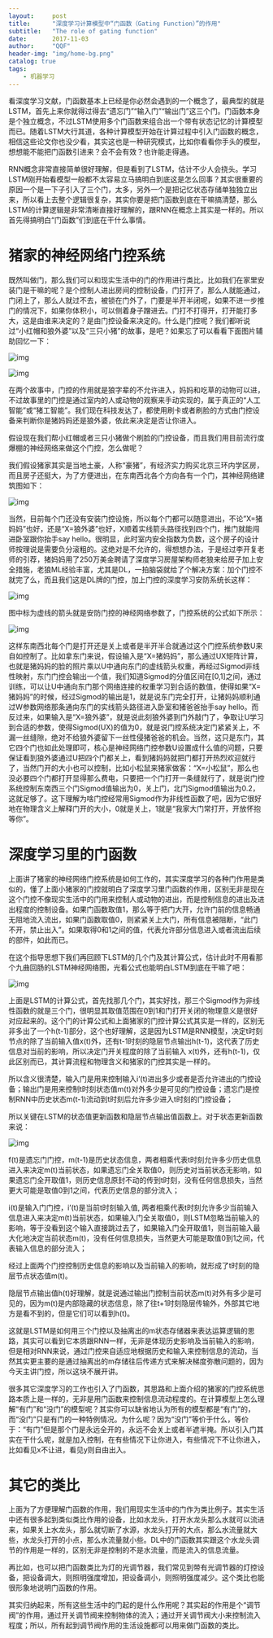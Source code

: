 ```yaml
---
layout:     post
title:      "深度学习计算模型中“门函数（Gating Function）”的作用"
subtitle:   "The role of gating function"
date:       2017-11-03
author:     "QQF"
header-img: "img/home-bg.png"
catalog: true
tags:
    - 机器学习
---
```


看深度学习文献，门函数基本上已经是你必然会遇到的一个概念了，最典型的就是LSTM，首先上来你就得过得去“遗忘门”“输入门”“输出门”这三个门。门函数本身是个独立概念，不过LSTM使用多个门函数来组合出一个带有状态记忆的计算模型而已。随着LSTM大行其道，各种计算模型开始在计算过程中引入门函数的概念，相信这些论文你也没少看，其实这也是一种研究模式，比如你看看你手头的模型，想想能不能把门函数引进来？会不会有效？也许能走得通。

RNN概念非常直接简单很好理解，但是看到了LSTM，估计不少人会挠头。学习LSTM刚开始看模型一般都不太容易立马搞明白到底这是怎么回事？其实很重要的原因一个是一下子引入了三个门，太多，另外一个是把记忆状态存储单独独立出来，所以看上去整个逻辑很复杂，其实你要是把门函数到底在干嘛搞清楚，那么LSTM的计算逻辑是非常清晰直接好理解的，跟RNN在概念上其实是一样的。所以首先得搞明白“门函数”们到底在干什么事情。

# 猪家的神经网络门控系统

既然叫做门，那么我们可以和现实生活中的门的作用进行类比，比如我们在家里安装门是干嘛的呢？是个控制人进出房间的控制设备，门打开了，那么人就能通过，门闭上了，那么人就过不去，被锁在门外了，门要是半开半闭呢，如果不进一步推门的情况下，如果你体积小，可以侧着身子蹭进去。门打不打得开，打开能打多大，这是由谁来决定的？是由门控设备来决定的。什么是门控呢？我们都听说过“小红帽和狼外婆”以及“三只小猪”的故事，是吧？如果忘了可以看看下面图片辅助回忆一下：

![img](/img/in-post/2017-11-03-gating-function/01.png)

![img](/img/in-post/2017-11-03-gating-function/02.png)

在两个故事中，门控的作用就是狼字辈的不允许进入，妈妈和吃草的动物可以进，不过故事里的门控是通过室内的人或动物的观察来手动实现的，属于真正的“人工智能”或“猪工智能”。我们现在科技发达了，都使用刷卡或者刷脸的方式由门控设备来判断你是猪妈妈还是狼外婆，依此来决定是否让你进入。

假设现在我们帮小红帽或者三只小猪做个刷脸的门控设备，而且我们用目前流行度爆棚的神经网络来做这个门控，怎么做呢？

我们假设猪家其实是当地土豪，人称“豪猪”，有经济实力购买北京三环内学区房，而且房子还挺大，为了方便进出，在东南西北各个方向各有一个门，其神经网络建筑图如下：

![img](/img/in-post/2017-11-03-gating-function/03.png)

当然，目前每个门还没有安装门控设施，所以每个门都可以随意进出，不论”X=猪妈妈”也好，还是“X=狼外婆”也好，X顺着实线箭头路径找到四个门，推门就能闯进卧室跟你抬手say hello。很明显，此时室内安全指数为负数，这个房子的设计师按理说是需要负分滚粗的。这绝对是不允许的，得想想办法，于是经过李开复老师的引荐，猪妈妈用了250万美金聘请了深度学习房屋架构师老狼来给房子加上安全措施，老狼ML经验丰富，尤其是DL，一拍脑袋就给了个解决方案：加个门控不就完了么，而且我们这是DL牌的门控，加上门控的深度学习安防系统长这样：

![img](/img/in-post/2017-11-03-gating-function/04.png)

图中标为虚线的箭头就是安防门控的神经网络参数了，门控系统的公式如下所示：

![img](/img/in-post/2017-11-03-gating-function/05.png)

这样东南西北每个门是打开还是关上或者是半开半合就通过这个门控系统参数U来自如控制了。比如拿东门来说，假设输入是“X=猪妈妈”，那么通过UX矩阵计算，也就是猪妈妈的脸的照片乘以U中通向东门的虚线箭头权重，再经过Sigmod非线性映射，东门门控会输出一个值，我们知道Sigmod的分值区间在[0,1]之间，通过训练，可以让U中通向东门那个网络连接的权重学习到合适的数值，使得如果“X=猪妈妈”的时候，经过Sigmod的输出是1，就是说东门完全打开，让猪妈妈顺利通过W参数网络那条通向东门的实线箭头路径进入卧室和猪爸爸抬手say hello。而反过来，如果输入是“X=狼外婆”，就是说此刻狼外婆到门外敲门了，争取让U学习到合适的参数，使得Sigmod(UX)的值为0，就是说门控系统决定门紧紧关上，不漏一丝缝隙，绝对不给狼外婆留下一丝性侵猪爸爸的机会。当然，这只是东门，其它四个门也如此处理即可，核心是神经网络门控参数U设置成什么值的问题，只要保证看到狼外婆通过U把四个门都关上，看到猪妈妈就把门都打开热烈欢迎就行了，当然门开的大小也可以控制，比如小松鼠来猪家做客：“X=小松鼠”，那么也没必要四个门都打开显得那么费电，只要把一个门打开一条缝就行了，就是说门控系统控制东南西三个门Sigmod值输出为0，关上门，北门Sigmod值输出为0.2，这就足够了。这下理解为啥门控经常用Sigmod作为非线性函数了吧，因为它很好地在物理含义上解释门开的大小，0就是关上，1就是“我家大门常打开，开放怀抱等你”。

# 深度学习里的门函数

上面讲了猪家的神经网络门控系统是如何工作的，其实深度学习的各种门作用是类似的，懂了上面小猪家的门控就明白了深度学习里门函数的作用，区别无非是现在这个门控不像现实生活中的门用来控制人或动物的进出，而是控制信息的进出及进出程度的控制设备。如果门函数取值1，那么等于把门大开，允许门前的信息畅通无阻地流入流出，如果门函数取值0，则紧紧关上大门，所有信息被阻断，“此门不开，禁止出入”。如果取得0和1之间的值，代表允许部分信息进入或者流出后续的部件，如此而已。

在这个指导思想下我们再回顾下LSTM的几个门及其计算公式，估计此时不用看那个九曲回肠的LSTM神经网络图，光看公式也能明白LSTM到底在干嘛了吧：

![img](/img/in-post/2017-11-03-gating-function/06.png)

上面是LSTM的计算公式，首先找那几个门，其实好找，那三个Sigmod作为非线性函数的就是三个门，很明显其取值范围在0到1和门打开关闭的物理意义是很好对应起来的。这个门的计算公式和上面猪家的门控计算公式其实是一样的，区别无非多出了一个h(t-1)部分，这个也好理解，这是因为LSTM是RNN模型，决定t时刻节点的除了当前输入值x(t)外，还有t-1时刻的隐层节点输出h(t-1)，这代表了历史信息对当前的影响，所以决定门开关程度的除了当前输入 x(t)外，还有h(t-1)，仅此区别而已，其计算流程和物理含义和猪家的门控其实是一样的。

所以含义很清楚，输入门是用来控制输入i’(t)进出多少或者是否允许进出的门控设备；输出门是用来控制t时刻状态值m(t)对外多少是可见的门控设备；遗忘门是控制RNN中历史状态m(t-1)流动到t时刻后允许多少进入t时刻的门控设备；

所以关键在LSTM的状态值更新函数和隐层节点输出值函数上。对于状态更新函数来说：

![img](/img/in-post/2017-11-03-gating-function/07.png)

f(t)是遗忘门门控，m(t-1)是历史状态信息，两者相乘代表t时刻允许多少历史信息进入来决定m(t)当前状态，如果遗忘门全关取值0，则历史对当前状态无影响，如果遗忘门全开取值1，则历史信息原封不动的传到t时刻，没有任何信息损失，当然更大可能是取值0到1之间，代表历史信息的部分流入；

i(t)是输入门门控，i’(t)是当前t时刻输入值, 两者相乘代表t时刻允许多少当前输入信息进入来决定m(t)当前状态，如果输入门全关取值0，则LSTM忽略当前输入的影响，等于没看到这个输入直接跳过去了，如果输入门全开取值1，则当前输入最大化地决定当前状态m(t)，没有任何信息损失，当然更大可能是取值0到1之间，代表输入信息的部分流入；

经过上面两个门控控制历史信息的影响以及当前输入的影响，就形成了t时刻的隐层节点状态值m(t)。

隐层节点输出值h(t)好理解，就是说通过输出门控制当前状态m(t)对外有多少是可见的，因为m(t)是内部隐藏的状态信息，除了往t+1时刻隐层传输外，外部其它地方是看不到的，但是它们可以看到h(t)。

这就是LSTM是如何用三个门控以及抽离出的m状态存储器来表达运算逻辑的思路，其实可以看到它本质跟RNN一样，无非是体现历史影响及当前输入的影响，但是相对RNN来说，通过门控来自适应地根据历史和输入来控制信息的流动，当然其实更主要的是通过抽离出的m存储往后传递方式来解决梯度弥散问题的，因为今天主讲门控，所以这块不展开讲。

很多其它深度学习的工作也引入了门函数，其思路和上面介绍的猪家的门控系统思路本质上是一样的，无非是用门函数来控制信息流动程度的。在计算模型上怎么理解“有门”和“没门”的模型呢？其实你可以缺省地认为所有的模型都是“有门”的，而“没门”只是有门的一种特例情况。为什么呢？因为“没门”等价于什么，等价于：“有门”但是那个门是永远全开的，永远不会关上或者半遮半掩。所以引入门其实在干什么呢，就是加入控制，在有些情况下让你进入，有些情况下不让你进入，比如看见x不让进，看见y则自由出入。

# 其它的类比

上面为了方便理解门函数的作用，我们用现实生活中的门作为类比例子。其实生活中还有很多起到类似类比作用的设备，比如水龙头，打开水龙头那么水就可以流进来，如果关上水龙头，那么就切断了水源，水龙头打开的大点，那么水流量就大些，水龙头打开的小点，那么水流量就小些。DL中的门函数其实跟这个水龙头调节的作用是一样的，区别无非是控制的不是水流量，而是流入的信息流量。

再比如，也可以把门函数类比为灯的光调节器，我们常见到带有光调节器的灯控设备，把设备调大，则照明强度增加，把设备调小，则照明强度减少。这个类比也能很形象地说明门函数的作用。

其实归纳起来，所有这些生活中的门起的是什么作用呢？其实起的作用是个“调节阀”的作用，通过开关调节阀来控制物体的流入；通过开关调节阀大小来控制流入程度；所以，所有起到调节阀作用的生活设施都可以用来做门函数的类比。
